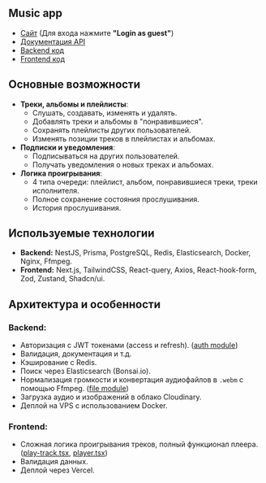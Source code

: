 ## Music app

- [Сайт](https://musicapp.fun) (Для входа нажмите **"Login as guest"**)
- [Документация API](https://musicapp.fun/api/docs)
- [Backend код](https://gitlab.com/unveo/music-app-backend)
- [Frontend код](https://gitlab.com/unveo/music-app-frontend)

## Основные возможности

- **Треки, альбомы и плейлисты**:
  - Слушать, создавать, изменять и удалять.
  - Добавлять треки и альбомы в "понравившиеся".
  - Сохранять плейлисты других пользователей.
  - Изменять позиции треков в плейлистах и альбомах.
- **Подписки и уведомления**:
  - Подписываться на других пользователей.
  - Получать уведомления о новых треках и альбомах.
- **Логика проигрывания**:
  - 4 типа очереди: плейлист, альбом, понравившиеся треки, треки исполнителя.
  - Полное сохранение состояния прослушивания.
  - История прослушивания.

## Используемые технологии

- **Backend:** NestJS, Prisma, PostgreSQL, Redis, Elasticsearch, Docker, Nginx, Ffmpeg.
- **Frontend:** Next.js, TailwindCSS, React-query, Axios, React-hook-form, Zod, Zustand, Shadcn/ui.

## Архитектура и особенности

### Backend:

- Авторизация с JWT токенами (access и refresh). ([auth module](https://gitlab.com/unveo/music-app-backend/-/tree/main/src/auth))
- Валидация, документация и т.д.
- Кэширование с Redis.
- Поиск через Elasticsearch (Bonsai.io).
- Нормализация громкости и конвертация аудиофайлов в `.webm` с помощью Ffmpeg. ([file module](https://gitlab.com/unveo/music-app-backend/-/blob/main/src/file/file.service.ts))
- Загрузка аудио и изображений в облако Cloudinary.
- Деплой на VPS с использованием Docker.

### Frontend:

- Сложная логика проигрывания треков, полный функционал плеера. ([play-track.tsx](https://gitlab.com/unveo/music-app-frontend/-/blob/main/hooks/play-track.tsx), [player.tsx](https://gitlab.com/unveo/music-app-frontend/-/blob/main/hooks/player.tsx))
- Валидация данных.
- Деплой через Vercel.
